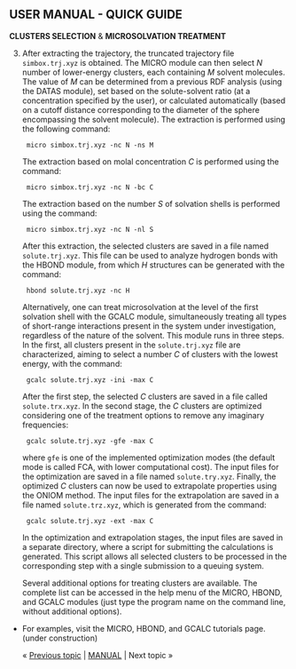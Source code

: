 ## USER MANUAL - QUICK GUIDE

**CLUSTERS SELECTION** & **MICROSOLVATION TREATMENT**

3. After extracting the trajectory, the truncated trajectory file `simbox.trj.xyz` is obtained. The MICRO module can 
   then select _N_ number of lower-energy clusters, each containing _M_ solvent molecules. The value of _M_ can be 
   determined from a previous RDF analysis (using the DATAS module), set based on the solute-solvent ratio (at a 
   concentration specified by the user), or calculated automatically (based on a cutoff distance corresponding to the 
   diameter of the sphere encompassing the solvent molecule). The extraction is performed using the following command:

        micro simbox.trj.xyz -nc N -ns M

   The extraction based on molal concentration _C_ is performed using the command:

        micro simbox.trj.xyz -nc N -bc C

   The extraction based on the number _S_ of solvation shells is performed using the command:

        micro simbox.trj.xyz -nc N -nl S

   After this extraction, the selected clusters are saved in a file named `solute.trj.xyz`. This file can be used to 
   analyze hydrogen bonds with the HBOND module, from which _H_ structures can be generated with the command:

        hbond solute.trj.xyz -nc H

   Alternatively, one can treat microsolvation at the level of the first solvation shell with the GCALC module, 
   simultaneously treating all types of short-range interactions present in the system under investigation, regardless 
   of the nature of the solvent. This module runs in three steps. In the first, all clusters present in the 
   `solute.trj.xyz` file are characterized, aiming to select a number _C_ of clusters with the lowest energy, with the 
   command:

        gcalc solute.trj.xyz -ini -max C

   After the first step, the selected _C_ clusters are saved in a file called `solute.trx.xyz`. In the second stage, 
   the _C_ clusters are optimized considering one of the treatment options to remove any imaginary frequencies:

        gcalc solute.trj.xyz -gfe -max C

   where `gfe` is one of the implemented optimization modes (the default mode is called FCA, with lower computational 
   cost). The input files for the optimization are saved in a file named `solute.try.xyz`. Finally, the optimized _C_ 
   clusters can now be used to extrapolate properties using the ONIOM method. The input files for the extrapolation 
   are saved in a file named `solute.trz.xyz`, which is generated from the command:

        gcalc solute.trj.xyz -ext -max C

   In the optimization and extrapolation stages, the input files are saved in a separate directory, where a script for 
   submitting the calculations is generated. This script allows all selected clusters to be processed in the 
   corresponding step with a single submission to a queuing system.

   Several additional options for treating clusters are available. The complete list can be accessed in the help menu 
   of the MICRO, HBOND, and GCALC modules (just type the program name on the command line, without additional options).

* For examples, visit the MICRO, HBOND, and GCALC tutorials page. (under construction)

   « [Previous topic](https://github.com/otaviolsantana/solvate/blob/main/manual/stages/2nd_Stage.md) | [MANUAL](https://github.com/otaviolsantana/solvate/tree/main/manual) | Next topic »
